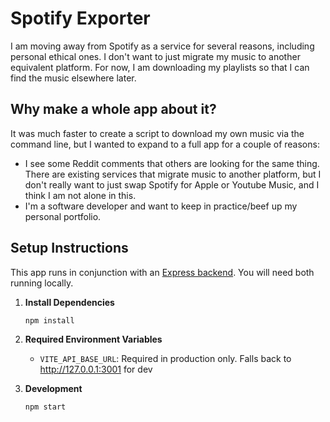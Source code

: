 # Spotify Exporter

I am moving away from Spotify as a service for several reasons, including personal ethical ones. I don't want to just migrate my music to another equivalent platform. For now, I am downloading my playlists so that I can find the music elsewhere later.

## Why make a whole app about it?

It was much faster to create a script to download my own music via the command line, but I wanted to expand to a full app for a couple of reasons: 

* I see some Reddit comments that others are looking for the same thing. There are existing services that migrate music to another platform, but I don't really want to just swap Spotify for Apple or Youtube Music, and I think I am not alone in this.
* I'm a software developer and want to keep in practice/beef up my personal portfolio.

## Setup Instructions

This app runs in conjunction with an [Express backend](https://github.com/PersonofNote/spotify-exporter-backend). You will need both running locally.

1. **Install Dependencies**
   ```bash
   npm install
   ```

2. **Required Environment Variables**
   - `VITE_API_BASE_URL`: Required in production only. Falls back to http://127.0.0.1:3001 for dev
 

3. **Development**
   ```bash
   npm start
   ```
